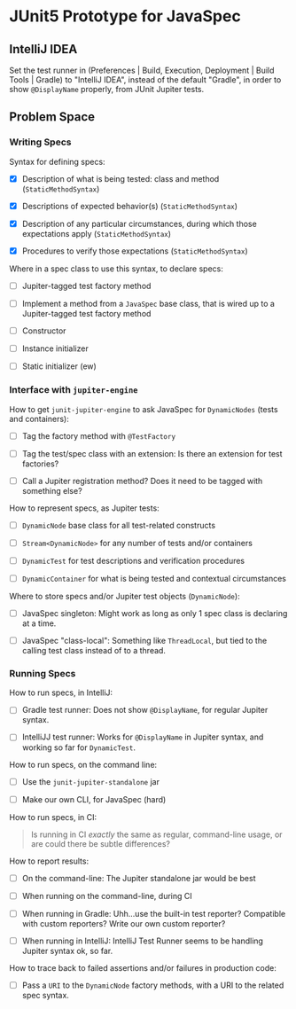 # JUnit5 Prototype for JavaSpec

## IntelliJ IDEA

Set the test runner in (Preferences | Build, Execution, Deployment | Build Tools | Gradle) to "IntelliJ IDEA", instead
of the default "Gradle", in order to show `@DisplayName` properly, from JUnit Jupiter tests.


## Problem Space

### Writing Specs

Syntax for defining specs:

* [x] Description of what is being tested: class and method (`StaticMethodSyntax`)
* [x] Descriptions of expected behavior(s) (`StaticMethodSyntax`)
* [x] Description of any particular circumstances, during which those expectations apply (`StaticMethodSyntax`)
* [x] Procedures to verify those expectations (`StaticMethodSyntax`)


Where in a spec class to use this syntax, to declare specs:

* [ ] Jupiter-tagged test factory method
* [ ] Implement a method from a `JavaSpec` base class, that is wired up to a Jupiter-tagged test factory method
* [ ] Constructor
* [ ] Instance initializer
* [ ] Static initializer (ew)


### Interface with `jupiter-engine`

How to get `junit-jupiter-engine` to ask JavaSpec for `DynamicNodes` (tests and containers):

* [ ] Tag the factory method with `@TestFactory`
* [ ] Tag the test/spec class with an extension: Is there an extension for test factories?
* [ ] Call a Jupiter registration method?  Does it need to be tagged with something else?


How to represent specs, as Jupiter tests:

* [ ] `DynamicNode` base class for all test-related constructs
* [ ] `Stream<DynamicNode>` for any number of tests and/or containers
* [ ] `DynamicTest` for test descriptions and verification procedures
* [ ] `DynamicContainer` for what is being tested and contextual circumstances


Where to store specs and/or Jupiter test objects (`DynamicNode`):

* [ ] JavaSpec singleton: Might work as long as only 1 spec class is declaring at a time.
* [ ] JavaSpec "class-local": Something like `ThreadLocal`, but tied to the calling test class instead of to a thread.


### Running Specs

How to run specs, in IntelliJ:

* [ ] Gradle test runner: Does not show `@DisplayName`, for regular Jupiter syntax.
* [ ] IntelliJJ test runner: Works for `@DisplayName` in Jupiter syntax, and working so far for `DynamicTest`.


How to run specs, on the command line:

* [ ] Use the `junit-jupiter-standalone` jar
* [ ] Make our own CLI, for JavaSpec (hard)


How to run specs, in CI:
   
> Is running in CI _exactly_ the same as regular, command-line usage, or are could there be subtle differences?


How to report results:

* [ ] On the command-line: The Jupiter standalone jar would be best
* [ ] When running on the command-line, during CI
* [ ] When running in Gradle: Uhh...use the built-in test reporter?  Compatible with custom reporters? Write our own
      custom reporter?
* [ ] When running in IntelliJ: IntelliJ Test Runner seems to be handling Jupiter syntax ok, so far.


How to trace back to failed assertions and/or failures in production code:

   * [ ] Pass a `URI` to the `DynamicNode` factory methods, with a URI to the related spec syntax.

